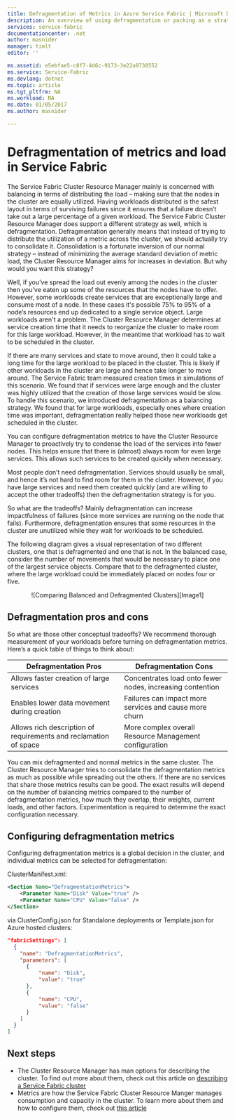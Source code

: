 ```yaml
---
title: Defragmentation of Metrics in Azure Service Fabric | Microsoft Docs
description: An overview of using defragmentation or packing as a strategy for metrics in Service Fabric
services: service-fabric
documentationcenter: .net
author: masnider
manager: timlt
editor: ''

ms.assetid: e5ebfae5-c8f7-4d6c-9173-3e22a9730552
ms.service: Service-Fabric
ms.devlang: dotnet
ms.topic: article
ms.tgt_pltfrm: NA
ms.workload: NA
ms.date: 01/05/2017
ms.author: masnider

---
```

# Defragmentation of metrics and load in Service Fabric
The Service Fabric Cluster Resource Manager mainly is concerned with balancing in terms of distributing the load – making sure that the nodes in the cluster are equally utilized. Having workloads distributed is the safest layout in terms of surviving failures since it ensures that a failure doesn’t take out a large percentage of a given workload. The Service Fabric Cluster Resource Manager does support a different strategy as well, which is defragmentation. Defragmentation generally means that instead of trying to distribute the utilization of a metric across the cluster, we should actually try to consolidate it. Consolidation is a fortunate inversion of our normal strategy – instead of minimizing the average standard deviation of metric load, the Cluster Resource Manager aims for increases in deviation. But why would you want this strategy?

Well, if you’ve spread the load out evenly among the nodes in the cluster then you’ve eaten up some of the resources that the nodes have to offer. However, some workloads create services that are exceptionally large and consume most of a node. In these cases it's possible 75% to 95% of a node’s resources end up dedicated to a single service object. Large workloads aren't a problem. The Cluster Resource Manager determines at service creation time that it needs to reorganize the cluster to make room for this large workload. However, in the meantime that workload has to wait to be scheduled in the cluster.

If there are many services and state to move around, then it could take a long time for the large workload to be placed in the cluster. This is likely if other workloads in the cluster are large and hence take longer to move around. The Service Fabric team measured creation times in simulations of this scenario. We found that if services were large enough and the cluster was highly utilized that the creation of those large services would be slow. To handle this scenario, we introduced defragmentation as a balancing strategy. We found that for large workloads, especially ones where creation time was important, defragmentation really helped those new workloads get scheduled in the cluster.

You can configure defragmentation metrics to have the Cluster Resource Manager to proactively try to condense the load of the services into fewer nodes. This helps ensure that there is (almost) always room for even large services. This allows such services to be created quickly when necessary.

Most people don’t need defragmentation. Services should usually be small, and hence it’s not hard to find room for them in the cluster. However, if you have large services and need them created quickly (and are willing to accept the other tradeoffs) then the defragmentation strategy is for you.

So what are the tradeoffs? Mainly defragmentation can increase impactfulness of failures (since more services are running on the node that fails). Furthermore, defragmentation ensures that some resources in the cluster are unutilized while they wait for workloads to be scheduled.

The following diagram gives a visual representation of two different clusters, one that is defragmented and one that is not. In the balanced case, consider the number of movements that would be necessary to place one of the largest service objects. Compare that to the defragmented cluster, where the large workload could be immediately placed on nodes four or five.

<center>
![Comparing Balanced and Defragmented Clusters][Image1]
</center>

## Defragmentation pros and cons
So what are those other conceptual tradeoffs? We recommend thorough measurement of your workloads before turning on defragmentation metrics. Here’s a quick table of things to think about:

| Defragmentation Pros | Defragmentation Cons |
| --- | --- |
| Allows faster creation of large services |Concentrates load onto fewer nodes, increasing contention |
| Enables lower data movement during creation |Failures can impact more services and cause more churn |
| Allows rich description of requirements and reclamation of space |More complex overall Resource Management configuration |

You can mix defragmented and normal metrics in the same cluster. The Cluster Resource Manager tries to consolidate the defragmentation metrics as much as possible while spreading out the others. If there are no services that share those metrics results can be good. The exact results will depend on the number of balancing metrics compared to the number of defragmentation metrics, how much they overlap, their weights, current loads, and other factors. Experimentation is required to determine the exact configuration necessary.

## Configuring defragmentation metrics
Configuring defragmentation metrics is a global decision in the cluster, and individual metrics can be selected for defragmentation:

ClusterManifest.xml:

```xml
<Section Name="DefragmentationMetrics">
    <Parameter Name="Disk" Value="true" />
    <Parameter Name="CPU" Value="false" />
</Section>
```

via ClusterConfig.json for Standalone deployments or Template.json for Azure hosted clusters:

```json
"fabricSettings": [
  {
    "name": "DefragmentationMetrics",
    "parameters": [
      {
          "name": "Disk",
          "value": "true"
      },
      {
          "name": "CPU",
          "value": "false"
      }
    ]
  }
]
```


## Next steps
* The Cluster Resource Manager has man options for describing the cluster. To find out more about them, check out this article on [describing a Service Fabric cluster](service-fabric-cluster-resource-manager-cluster-description.md)
* Metrics are how the Service Fabric Cluster Resource Manger manages consumption and capacity in the cluster. To learn more about them and how to configure them, check out [this article](service-fabric-cluster-resource-manager-metrics.md)

[Image1]:./media/service-fabric-cluster-resource-manager-defragmentation-metrics/balancing-defrag-compared.png
